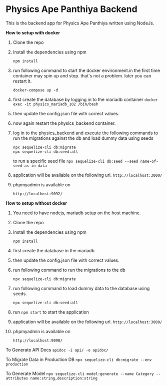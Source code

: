 # Physics Ape Panthiya Backend
This is the backend app for Physics Ape Panthiya written using NodeJs.

**How to setup with docker**
1. Clone the repo
2. Install the dependencies using npm

    ``npm install``
3. run following command to start the docker environment.in the first time container may spin up and stop. that's not a problem. later you can restart it.

    ```docker-compose up -d``` 
4. first create the database by logging in to the mariadb container
   ```docker exec -it physics_mariadb_102 /bin/bash```
5. then update the config.json file with correct values.
6. now again restart the physics_backend container.
7. log in to the physics_backend and execute the following commands to run the migrations against the db and load dummy data using seeds

    ```
   npx sequelize-cli db:migrate
   npx sequelize-cli db:seed:all
    ```
   to run a specific seed file
   ```npx sequelize-cli db:seed --seed name-of-seed-as-in-data```

8. application will be available on the following url.
    ```http://localhost:3000/```
    
9. phpmyadmin is available on

    ```http://localhost:9092/```

**How to setup without docker**
1. You need to have nodejs, mariadb setup on the host machine.
2. Clone the repo
3. Install the dependencies using npm

    ``npm install``
4. first create the database in the mariadb
5. then update the config.json file with correct values.
6. run following command to run the migrations to the db

    ```npx sequelize-cli db:migrate```
7. run following command to load dummy data to the database using seeds.

    ```npx sequelize-cli db:seed:all```
    
8. run ```npm start``` to start the application
9. application will be available on the following url.
    ```http://localhost:3000/```
10. phpmyadmin is available on

    ```http://localhost:9090/```
    
To Generate API Docs
```apidoc -i api/ -o apidoc/```

To Migrate Data in Production DB
```npx sequelize-cli db:migrate --env production```

To Generate Model
```npx sequelize-cli model:generate --name Category --attributes name:string,description:string```
